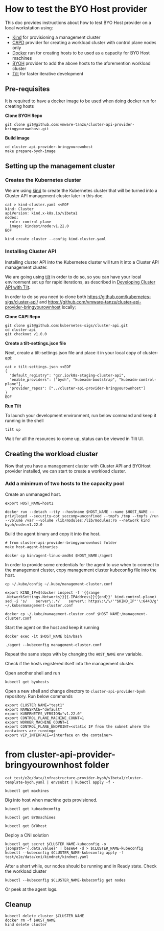 # How to test the BYO Host provider

This doc provides instructions about how to test BYO Host provider on a local workstation using:

- [Kind](https://kind.sigs.k8s.io/docs/user/quick-start/#installation) for provisioning a management cluster
- [CAPD](https://github.com/kubernetes-sigs/cluster-api/tree/master/test/infrastructure/docker) provider for creating a workload cluster with control plane nodes only
- [Docker](https://docs.docker.com/engine/install/) run for creating hosts to be used as a capacity for BYO Host machines
- [BYOH](https://github.com/vmware-tanzu/cluster-api-provider-bringyourownhost) provider to add the above hosts to the aforemention workload cluster
- [Tilt](https://docs.tilt.dev/install.html) for faster iterative development

## Pre-requisites

It is required to have a docker image to be used when doing docker run for creating hosts

__Clone BYOH Repo__
```shell
git clone git@github.com:vmware-tanzu/cluster-api-provider-bringyourownhost.git
```

__Build image__
```shell
cd cluster-api-provider-bringyourownhost
make prepare-byoh-image
```

## Setting up the management cluster

### Creates the Kubernetes cluster

We are using [kind](https://kind.sigs.k8s.io/) to create the Kubernetes cluster that will be turned into a Cluster API management cluster later in this doc.

```shell
cat > kind-cluster.yaml <<EOF
kind: Cluster
apiVersion: kind.x-k8s.io/v1beta1
nodes:
- role: control-plane
  image: kindest/node:v1.22.0
EOF

kind create cluster --config kind-cluster.yaml
```

### Installing Cluster API

Installing cluster API into the Kubernetes cluster will turn it into a Cluster API management cluster.

We are going using [tilt](https://tilt.dev/) in order to do so, so you can have your local environment set up for rapid iterations, as described in
[Developing Cluster API with Tilt](https://cluster-api.sigs.k8s.io/developer/tilt.html).

In order to do so you need to clone both https://github.com/kubernetes-sigs/cluster-api/ and https://github.com/vmware-tanzu/cluster-api-provider-bringyourownhost locally;

__Clone CAPI Repo__

```shell
git clone git@github.com:kubernetes-sigs/cluster-api.git
cd cluster-api
git checkout v1.0.0 
```

__Create a tilt-settings.json file__

Next, create a tilt-settings.json file and place it in your local copy of cluster-api:  

```shell
cat > tilt-settings.json <<EOF
{
  "default_registry": "gcr.io/k8s-staging-cluster-api",
  "enable_providers": ["byoh", "kubeadm-bootstrap", "kubeadm-control-plane"],
  "provider_repos": ["../cluster-api-provider-bringyourownhost"]
}
EOF
```

__Run Tilt__

To launch your development environment, run below command and keep it running in the shell

```shell
tilt up
```
Wait for all the resources to come up, status can be viewed in Tilt UI.
## Creating the workload cluster

Now that you have a management cluster with Cluster API and BYOHost provider installed, we can start to create a workload
cluster.

### Add a minimum of two hosts to the capacity pool

Create an unmanaged host.

```shell
export HOST_NAME=host1

docker run --detach --tty --hostname $HOST_NAME --name $HOST_NAME --privileged --security-opt seccomp=unconfined --tmpfs /tmp --tmpfs /run --volume /var --volume /lib/modules:/lib/modules:ro --network kind byoh/node:v1.22.0
```

Build the agent binary and copy it into the host.

```shell
# from cluster-api-provider-bringyourownhost folder
make host-agent-binaries

docker cp bin/agent-linux-amd64 $HOST_NAME:/agent
```

In order to provide some credentials for the agent to use when to connect to the management cluster, copy management cluster kubeconfig file into the host.

```shell	
cp ~/.kube/config ~/.kube/management-cluster.conf

export KIND_IP=$(docker inspect -f '{{range .NetworkSettings.Networks}}{{.IPAddress}}{{end}}' kind-control-plane)
sed -i 's/    server\:.*/    server\: https\:\/\/'"$KIND_IP"'\:6443/g' ~/.kube/management-cluster.conf

docker cp ~/.kube/management-cluster.conf $HOST_NAME:/management-cluster.conf
```

Start the agent on the host and keep it running

```shell
docker exec -it $HOST_NAME bin/bash

./agent --kubeconfig management-cluster.conf
```

Repeat the same steps with by changing the `HOST_NAME` env variable.

Check if the hosts registered itself into the management cluster.

Open another shell and run
```shell
kubectl get byohosts 
```

Open a new shell and change directory to `cluster-api-provider-byoh` repository. Run below commands

```shell
export CLUSTER_NAME="test1"
export NAMESPACE="default"
export KUBERNETES_VERSION="v1.22.0"
export CONTROL_PLANE_MACHINE_COUNT=1
export WORKER_MACHINE_COUNT=1
export CONTROL_PLANE_ENDPOINT=<static IP from the subnet where the containers are running>
export VIP_INTERFACE=<interface on the container>
```

# from cluster-api-provider-bringyourownhost folder

```shell
cat test/e2e/data/infrastructure-provider-byoh/v1beta1/cluster-template-byoh.yaml | envsubst | kubectl apply -f -
```

```shell
kubectl get machines 
```

Dig into host when machine gets provisioned.

```shell
kubectl get kubeadmconfig

kubectl get BYOmachines  

kubectl get BYOhost 
```

Deploy a CNI solution

```shell
kubectl get secret $CLUSTER_NAME-kubeconfig -o jsonpath='{.data.value}' | base64 -d > $CLUSTER_NAME-kubeconfig
kubectl --kubeconfig $CLUSTER_NAME-kubeconfig apply -f test/e2e/data/cni/kindnet/kindnet.yaml
```

After a short while, our nodes should be running and in Ready state.
Check the workload cluster

```shell
kubectl --kubeconfig $CLUSTER_NAME-kubeconfig get nodes
```

Or peek at the agent logs.
## Cleanup

```shell
kubectl delete cluster $CLUSTER_NAME
docker rm -f $HOST_NAME
kind delete cluster
```
